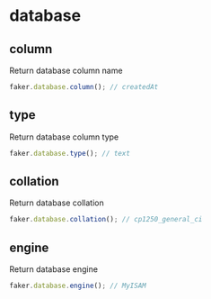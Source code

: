 # database

## column

Return database column name

```js
faker.database.column(); // createdAt
```

## type

Return database column type

```js
faker.database.type(); // text
```

## collation

Return database collation

```js
faker.database.collation(); // cp1250_general_ci
```

## engine

Return database engine

```js
faker.database.engine(); // MyISAM
```

